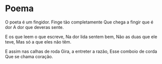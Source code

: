 # Poema

O poeta é um fingidor.
Finge tão completamente
Que chega a fingir que é dor
A dor que deveras sente.

E os que leem o que escreve,
Na dor lida sentem bem,
Não as duas que ele teve,
Mas só a que eles não têm.

E assim nas calhas de roda
Gira, a entreter a razão,
Esse comboio de corda
Que se chama coração.

